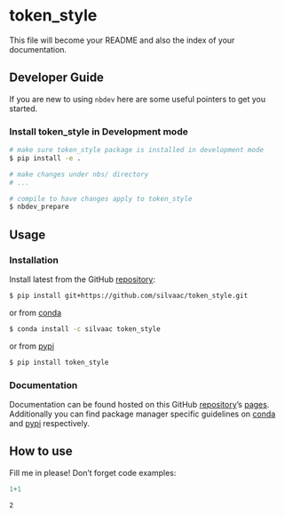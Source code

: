 # token_style

<!-- WARNING: THIS FILE WAS AUTOGENERATED! DO NOT EDIT! -->

This file will become your README and also the index of your
documentation.

## Developer Guide

If you are new to using `nbdev` here are some useful pointers to get you
started.

### Install token_style in Development mode

``` sh
# make sure token_style package is installed in development mode
$ pip install -e .

# make changes under nbs/ directory
# ...

# compile to have changes apply to token_style
$ nbdev_prepare
```

## Usage

### Installation

Install latest from the GitHub
[repository](https://github.com/silvaac/token_style):

``` sh
$ pip install git+https://github.com/silvaac/token_style.git
```

or from [conda](https://anaconda.org/silvaac/token_style)

``` sh
$ conda install -c silvaac token_style
```

or from [pypi](https://pypi.org/project/token_style/)

``` sh
$ pip install token_style
```

### Documentation

Documentation can be found hosted on this GitHub
[repository](https://github.com/silvaac/token_style)’s
[pages](https://silvaac.github.io/token_style/). Additionally you can
find package manager specific guidelines on
[conda](https://anaconda.org/silvaac/token_style) and
[pypi](https://pypi.org/project/token_style/) respectively.

## How to use

Fill me in please! Don’t forget code examples:

``` python
1+1
```

    2
